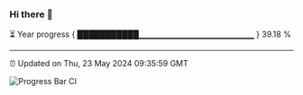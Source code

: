 ### Hi there 👋

⏳ Year progress { ███████████▁▁▁▁▁▁▁▁▁▁▁▁▁▁▁▁▁▁▁ } 39.18 %

---

⏰ Updated on Thu, 23 May 2024 09:35:59 GMT

![Progress Bar CI](https://github.com/IshwaranRudhara/GIT-ACTION/workflows/Progress%20Bar%20CI/badge.svg)
